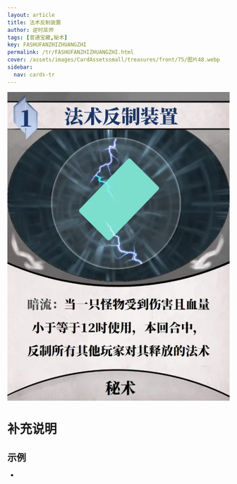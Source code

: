 ```yaml
---
layout: article
title: 法术反制装置
author: 逆时巫师
tags: [普通宝藏,秘术]
key: FASHUFANZHIZHUANGZHI
permalink: /tr/FASHUFANZHIZHUANGZHI.html
cover: /assets/images/CardAssetssmall/treasures/front/75/图片48.webp
sidebar:
  nav: cards-tr
---
```

![](/assets/images/CardAssets/treasures/front/75/图片48.webp)

# 补充说明



## 示例
* 